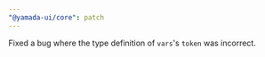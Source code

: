 ```yaml
---
"@yamada-ui/core": patch
---
```


Fixed a bug where the type definition of `vars`'s `token` was incorrect.
